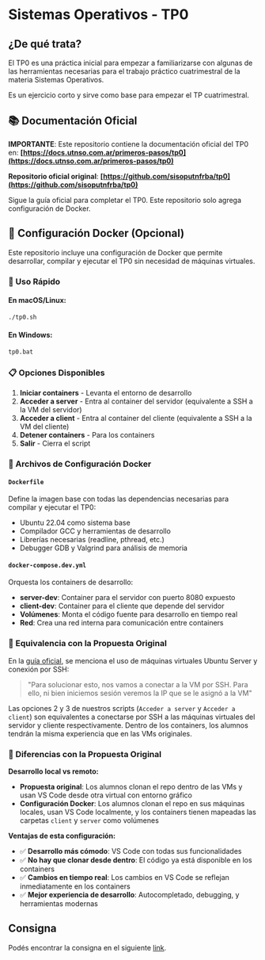 # Sistemas Operativos - TP0

## ¿De qué trata?

El TP0 es una práctica inicial para empezar a familiarizarse con algunas de las herramientas necesarias para el trabajo práctico cuatrimestral de la materia Sistemas Operativos.

Es un ejercicio corto y sirve como base para empezar el TP cuatrimestral.

## 📚 Documentación Oficial

**IMPORTANTE**: Este repositorio contiene la documentación oficial del TP0 en:
**[https://docs.utnso.com.ar/primeros-pasos/tp0](https://docs.utnso.com.ar/primeros-pasos/tp0)**

**Repositorio oficial original**: **[https://github.com/sisoputnfrba/tp0](https://github.com/sisoputnfrba/tp0)**

Sigue la guía oficial para completar el TP0. Este repositorio solo agrega configuración de Docker.

## 🐳 Configuración Docker (Opcional)

Este repositorio incluye una configuración de Docker que permite desarrollar, compilar y ejecutar el TP0 sin necesidad de máquinas virtuales.

### 🚀 Uso Rápido

#### En macOS/Linux:
```bash
./tp0.sh
```

#### En Windows:
```cmd
tp0.bat
```

### 📋 Opciones Disponibles

1. **Iniciar containers** - Levanta el entorno de desarrollo
2. **Acceder a server** - Entra al container del servidor (equivalente a SSH a la VM del servidor)
3. **Acceder a client** - Entra al container del cliente (equivalente a SSH a la VM del cliente)
4. **Detener containers** - Para los containers
0. **Salir** - Cierra el script

### 🔧 Archivos de Configuración Docker

#### `Dockerfile`
Define la imagen base con todas las dependencias necesarias para compilar y ejecutar el TP0:
- Ubuntu 22.04 como sistema base
- Compilador GCC y herramientas de desarrollo
- Librerías necesarias (readline, pthread, etc.)
- Debugger GDB y Valgrind para análisis de memoria

#### `docker-compose.dev.yml`
Orquesta los containers de desarrollo:
- **server-dev**: Container para el servidor con puerto 8080 expuesto
- **client-dev**: Container para el cliente que depende del servidor
- **Volúmenes**: Monta el código fuente para desarrollo en tiempo real
- **Red**: Crea una red interna para comunicación entre containers

### 🎯 Equivalencia con la Propuesta Original

En la [guía oficial](https://docs.utnso.com.ar/primeros-pasos/tp0), se menciona el uso de máquinas virtuales Ubuntu Server y conexión por SSH:

> "Para solucionar esto, nos vamos a conectar a la VM por SSH. Para ello, ni bien iniciemos sesión veremos la IP que se le asignó a la VM"

Las opciones 2 y 3 de nuestros scripts (`Acceder a server` y `Acceder a client`) son equivalentes a conectarse por SSH a las máquinas virtuales del servidor y cliente respectivamente. Dentro de los containers, los alumnos tendrán la misma experiencia que en las VMs originales.

### 🔄 Diferencias con la Propuesta Original

**Desarrollo local vs remoto:**
- **Propuesta original**: Los alumnos clonan el repo dentro de las VMs y usan VS Code desde otra virtual con entorno gráfico
- **Configuración Docker**: Los alumnos clonan el repo en sus máquinas locales, usan VS Code localmente, y los containers tienen mapeadas las carpetas `client` y `server` como volúmenes

**Ventajas de esta configuración:**
- ✅ **Desarrollo más cómodo**: VS Code con todas sus funcionalidades
- ✅ **No hay que clonar desde dentro**: El código ya está disponible en los containers
- ✅ **Cambios en tiempo real**: Los cambios en VS Code se reflejan inmediatamente en los containers
- ✅ **Mejor experiencia de desarrollo**: Autocompletado, debugging, y herramientas modernas

## Consigna

Podés encontrar la consigna en el siguiente [link].

[link]: https://faq.utnso.com.ar/tp0-enunciado


